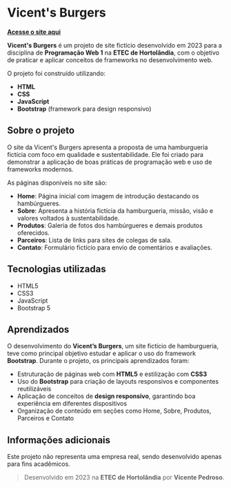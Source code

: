 # Vicent's Burgers
[**Acesse o site aqui**](https://vimathss.github.io/VicentsBurguer/index.html)

**Vicent's Burgers** é um projeto de site fictício desenvolvido em 2023 para a disciplina de **Programação Web 1** na **ETEC de Hortolândia**, com o objetivo de praticar e aplicar conceitos de frameworks no desenvolvimento web.

O projeto foi construído utilizando:  
- **HTML**  
- **CSS**  
- **JavaScript**  
- **Bootstrap** (framework para design responsivo)

## Sobre o projeto

O site da Vicent's Burgers apresenta a proposta de uma hamburgueria fictícia com foco em qualidade e sustentabilidade. Ele foi criado para demonstrar a aplicação de boas práticas de programação web e uso de frameworks modernos.  

As páginas disponíveis no site são:

- **Home**: Página inicial com imagem de introdução destacando os hambúrgueres.
- **Sobre**: Apresenta a história fictícia da hamburgueria, missão, visão e valores voltados à sustentabilidade.
- **Produtos**: Galeria de fotos dos hambúrgueres e demais produtos oferecidos.
- **Parceiros**: Lista de links para sites de colegas de sala.
- **Contato**: Formulário fictício para envio de comentários e avaliações.

## Tecnologias utilizadas

- HTML5  
- CSS3  
- JavaScript  
- Bootstrap 5

## Aprendizados  

O desenvolvimento do **Vicent’s Burgers**, um site fictício de hamburgueria, teve como principal objetivo estudar e aplicar o uso do framework **Bootstrap**. Durante o projeto, os principais aprendizados foram:  

- Estruturação de páginas web com **HTML5** e estilização com **CSS3**  
- Uso do **Bootstrap** para criação de layouts responsivos e componentes reutilizáveis  
- Aplicação de conceitos de **design responsivo**, garantindo boa experiência em diferentes dispositivos  
- Organização de conteúdo em seções como Home, Sobre, Produtos, Parceiros e Contato  

## Informações adicionais

Este projeto não representa uma empresa real, sendo desenvolvido apenas para fins acadêmicos.

> Desenvolvido em 2023 na **ETEC de Hortolândia** por **Vicente Pedroso**.


